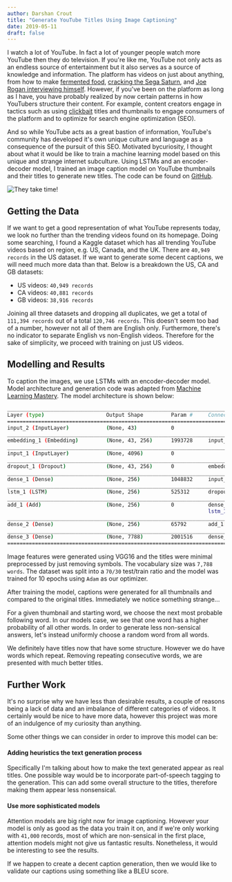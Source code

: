 ```yaml
---
author: Darshan Crout
title: "Generate YouTube Titles Using Image Captioning"
date: 2019-05-11
draft: false
---
```


I watch a lot of YouTube. In fact a lot of younger people watch more YouTube then they do television. If you're like me, YouTube not only acts as an endless source of entertainment
but it also serves as a source of knowledge and information. The platform has videos on just about anything, from how to make [fermented food](https://www.youtube.com/watch?v=zx8pYMkkKXg),
[cracking the Sega Saturn](https://www.youtube.com/watch?v=jOyfZex7B3E), and [Joe Rogan interviewing himself](https://www.youtube.com/watch?v=-xY_D8SMNtE).
However, if you've been on the platform as long as I have, you have probably realized by now certain patterns in how YouTubers structure their content. For example, content creators engage in
tactics such as using [clickbait](https://en.wikipedia.org/wiki/Clickbait) titles and thumbnails to engage consumers of the platform and to optimize for search engine optimization (SEO).

And so while YouTube acts as a great bastion of information, YouTube's community has developed it's own unique culture and language as a consequence of the pursuit of this SEO.
Motivated bycuriosity, I thought about what it would be like to train a machine learning model based on this unique and strange internet subculture. Using LSTMs and an encoder-decoder model,
I trained an image caption model on YouTube thumbnails and their titles to generate new titles. The code can be found on [GitHub](https://github.com/dtcrout/yt-title-generator).

![They take time!](static/images/koji.png)

## Getting the Data

If we want to get a good representation of what YouTube represents today, we look no further than the trending videos found on its homepage. Doing some searching, I found a Kaggle dataset
which has all trending YouTube videos based on region, e.g. US, Canada, and the UK. There are `40,949 records` in the US dataset. If we want to generate some decent captions,
we will need much more data than that. Below is a breakdown the US, CA and GB datasets:

* US videos: `40,949 records`
* CA videos: `40,881 records`
* GB videos: `38,916 records`

Joining all three datasets and dropping all duplicates, we get a total of `111,394 records` out of a total `120,746 records`. This doesn't seem too bad of a number, however not all of them are
English only. Furthermore, there's no indicator to separate English vs non-English videos. Therefore for the sake of simplicity, we proceed with training on just US videos.

## Modelling and Results

To caption the images, we use LSTMs with an encoder-decoder model. Model architecture and generation code was adapted from
[Machine Learning Mastery](https://machinelearningmastery.com/develop-a-deep-learning-caption-generation-model-in-python/). The model architecture is shown below:

```bash
__________________________________________________________________________________________________
Layer (type)                    Output Shape         Param #     Connected to
==================================================================================================
input_2 (InputLayer)            (None, 43)           0
__________________________________________________________________________________________________
embedding_1 (Embedding)         (None, 43, 256)      1993728     input_2[0][0]
__________________________________________________________________________________________________
input_1 (InputLayer)            (None, 4096)         0
__________________________________________________________________________________________________
dropout_1 (Dropout)             (None, 43, 256)      0           embedding_1[0][0]
__________________________________________________________________________________________________
dense_1 (Dense)                 (None, 256)          1048832     input_1[0][0]
__________________________________________________________________________________________________
lstm_1 (LSTM)                   (None, 256)          525312      dropout_1[0][0]
__________________________________________________________________________________________________
add_1 (Add)                     (None, 256)          0           dense_1[0][0]
                                                                 lstm_1[0][0]
__________________________________________________________________________________________________
dense_2 (Dense)                 (None, 256)          65792       add_1[0][0]
__________________________________________________________________________________________________
dense_3 (Dense)                 (None, 7788)         2001516     dense_2[0][0]
==================================================================================================
```

Image features were generated using VGG16 and the titles were minimal preprocessed by just removing symbols. The vocabulary size was `7,788 words`.
The dataset was split into a `70/30` test/train ratio and the model was trained for 10 epochs using `Adam` as our optimizer.

After training the model, captions were generated for all thumbnails and compared to the original titles. Immediately we notice
something strange...

For a given thumbnail and starting word, we choose the next most probable following word. In our models case, we see that one word has a higher
probability of all other words. In order to generate less non-sensical answers, let's instead uniformly choose a random word from all words.

We definitely have titles now that have some structure. However we do have words which repeat. Removing repeating consecutive words, we are presented with much better titles.

## Further Work

It's no surprise why we have less than desirable results, a couple of reasons being a lack of data and an imbalance of different categories of videos. It certainly would be nice to
have more data, however this project was more of an indulgence of my curiosity than anything.

Some other things we can consider in order to improve this model can be:

#### Adding heuristics the text generation process

Specifically I'm talking about how to make the text generated appear as real titles. One possible way would be to incorporate part-of-speech tagging to the generation.
This can add some overall structure to the titles, therefore making them appear less nonsensical.

#### Use more sophisticated models
Attention models are big right now for image captioning. However your model is only as good as the data you train it on, and if we're only working with `41,000` records,
most of which are non-sensical in the first place, attention models might not give us fantastic results. Nonetheless, it would be interesting to see the results.

If we happen to create a decent caption generation, then we would like to validate our captions using something like a BLEU score.
